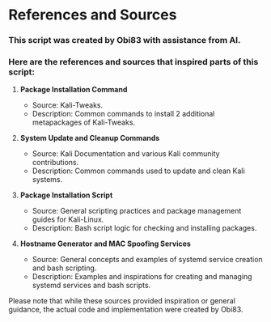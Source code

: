 # References and Sources

### This script was created by Obi83 with assistance from AI. 
### Here are the references and sources that inspired parts of this script:

1. **Package Installation Command**
   - Source: Kali-Tweaks.
   - Description: Common commands to install 2 additional metapackages of Kali-Tweaks.

2. **System Update and Cleanup Commands**
   - Source: Kali Documentation and various Kali community contributions.
   - Description: Common commands used to update and clean Kali systems.

3. **Package Installation Script**
   - Source: General scripting practices and package management guides for Kali-Linux.
   - Description: Bash script logic for checking and installing packages.

4. **Hostname Generator and MAC Spoofing Services**
   - Source: General concepts and examples of systemd service creation and bash scripting.
   - Description: Examples and inspirations for creating and managing systemd services and bash scripts.

Please note that while these sources provided inspiration or general guidance, 
the actual code and implementation were created by Obi83.